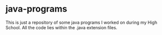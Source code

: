 # java-programs

This is just a repository of some java programs I worked on during my High School. All the code lies within the .java extension files.
